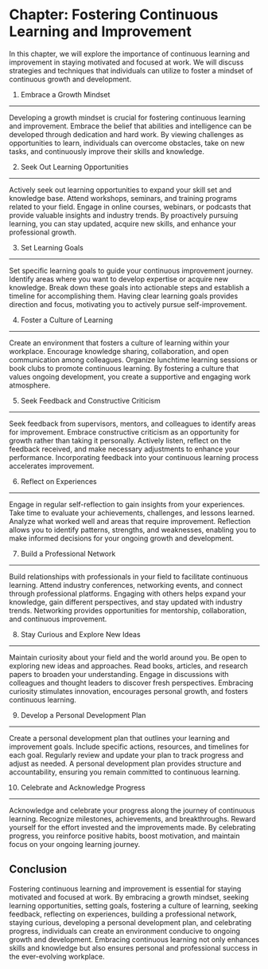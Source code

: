 Chapter: Fostering Continuous Learning and Improvement
======================================================

In this chapter, we will explore the importance of continuous learning and improvement in staying motivated and focused at work. We will discuss strategies and techniques that individuals can utilize to foster a mindset of continuous growth and development.

1. Embrace a Growth Mindset
---------------------------

Developing a growth mindset is crucial for fostering continuous learning and improvement. Embrace the belief that abilities and intelligence can be developed through dedication and hard work. By viewing challenges as opportunities to learn, individuals can overcome obstacles, take on new tasks, and continuously improve their skills and knowledge.

2. Seek Out Learning Opportunities
----------------------------------

Actively seek out learning opportunities to expand your skill set and knowledge base. Attend workshops, seminars, and training programs related to your field. Engage in online courses, webinars, or podcasts that provide valuable insights and industry trends. By proactively pursuing learning, you can stay updated, acquire new skills, and enhance your professional growth.

3. Set Learning Goals
---------------------

Set specific learning goals to guide your continuous improvement journey. Identify areas where you want to develop expertise or acquire new knowledge. Break down these goals into actionable steps and establish a timeline for accomplishing them. Having clear learning goals provides direction and focus, motivating you to actively pursue self-improvement.

4. Foster a Culture of Learning
-------------------------------

Create an environment that fosters a culture of learning within your workplace. Encourage knowledge sharing, collaboration, and open communication among colleagues. Organize lunchtime learning sessions or book clubs to promote continuous learning. By fostering a culture that values ongoing development, you create a supportive and engaging work atmosphere.

5. Seek Feedback and Constructive Criticism
-------------------------------------------

Seek feedback from supervisors, mentors, and colleagues to identify areas for improvement. Embrace constructive criticism as an opportunity for growth rather than taking it personally. Actively listen, reflect on the feedback received, and make necessary adjustments to enhance your performance. Incorporating feedback into your continuous learning process accelerates improvement.

6. Reflect on Experiences
-------------------------

Engage in regular self-reflection to gain insights from your experiences. Take time to evaluate your achievements, challenges, and lessons learned. Analyze what worked well and areas that require improvement. Reflection allows you to identify patterns, strengths, and weaknesses, enabling you to make informed decisions for your ongoing growth and development.

7. Build a Professional Network
-------------------------------

Build relationships with professionals in your field to facilitate continuous learning. Attend industry conferences, networking events, and connect through professional platforms. Engaging with others helps expand your knowledge, gain different perspectives, and stay updated with industry trends. Networking provides opportunities for mentorship, collaboration, and continuous improvement.

8. Stay Curious and Explore New Ideas
-------------------------------------

Maintain curiosity about your field and the world around you. Be open to exploring new ideas and approaches. Read books, articles, and research papers to broaden your understanding. Engage in discussions with colleagues and thought leaders to discover fresh perspectives. Embracing curiosity stimulates innovation, encourages personal growth, and fosters continuous learning.

9. Develop a Personal Development Plan
--------------------------------------

Create a personal development plan that outlines your learning and improvement goals. Include specific actions, resources, and timelines for each goal. Regularly review and update your plan to track progress and adjust as needed. A personal development plan provides structure and accountability, ensuring you remain committed to continuous learning.

10. Celebrate and Acknowledge Progress
--------------------------------------

Acknowledge and celebrate your progress along the journey of continuous learning. Recognize milestones, achievements, and breakthroughs. Reward yourself for the effort invested and the improvements made. By celebrating progress, you reinforce positive habits, boost motivation, and maintain focus on your ongoing learning journey.

Conclusion
----------

Fostering continuous learning and improvement is essential for staying motivated and focused at work. By embracing a growth mindset, seeking learning opportunities, setting goals, fostering a culture of learning, seeking feedback, reflecting on experiences, building a professional network, staying curious, developing a personal development plan, and celebrating progress, individuals can create an environment conducive to ongoing growth and development. Embracing continuous learning not only enhances skills and knowledge but also ensures personal and professional success in the ever-evolving workplace.
